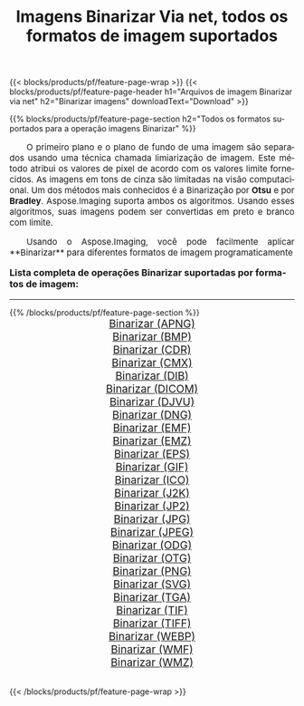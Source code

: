 ﻿---
title: Imagens Binarizar Via net, todos os formatos de imagem suportados 
weight: 3920
url: /pt/net/binarize/ 
lang: pt
langdirlevel: 2
locales: zh-hans,ja,it,ru,de,es,fr,nl,id,lt,pl,pt,vi,tr,ko,zh-hant,ar,hi,th,sv,cs,uk,he
description: Usando Aspose.Imaging, você pode facilmente imagens Binarizar Via net
---

{{< blocks/products/pf/feature-page-wrap >}}
{{< blocks/products/pf/feature-page-header h1="Arquivos de imagem Binarizar via net" h2="Binarizar imagens" downloadText="Download" >}}


{{% blocks/products/pf/feature-page-section  h2="Todos os formatos suportados para a operação imagens Binarizar" %}}
<p align="justify" style="text-indent:2em;font-size:15px;">
O primeiro plano e o plano de fundo de uma imagem são separados usando uma técnica chamada limiarização de imagem. Este método atribui os valores de pixel de acordo com os valores limite fornecidos. As imagens em tons de cinza são limitadas na visão computacional. Um dos métodos mais conhecidos é a Binarização por <b>Otsu</b> e por <b>Bradley</b>. Aspose.Imaging suporta ambos os algoritmos. Usando esses algoritmos, suas imagens podem ser convertidas em preto e branco com limite.
</p>
<p align="justify" style="text-indent:2em;font-size:15px;">
Usando o Aspose.Imaging, você pode facilmente aplicar **Binarizar** para diferentes formatos de imagem programaticamente
</p>
<h3 style="margin-top:16px;">
Lista completa de operações Binarizar suportadas por formatos de imagem:
</h3>
<hr/>
{{% /blocks/products/pf/feature-page-section %}}
<div class="container-fluid productfamilypage bg-gray">
    <div class="convertypes bg-gray agp-content section">
        <div class="container">
		<div class="row other-converters" style="gap: 10px;font-size: 19px;text-align:center;">
		    <div class='col-md-3 other-converter remove-lp remove-rp'><a href="/imaging/pt/net/binarize/apng/" style="padding:15px;">Binarizar (APNG)</a></div><div class='col-md-3 other-converter remove-lp remove-rp'><a href="/imaging/pt/net/binarize/bmp/" style="padding:15px;">Binarizar (BMP)</a></div><div class='col-md-3 other-converter remove-lp remove-rp'><a href="/imaging/pt/net/binarize/cdr/" style="padding:15px;">Binarizar (CDR)</a></div><div class='col-md-3 other-converter remove-lp remove-rp'><a href="/imaging/pt/net/binarize/cmx/" style="padding:15px;">Binarizar (CMX)</a></div><div class='col-md-3 other-converter remove-lp remove-rp'><a href="/imaging/pt/net/binarize/dib/" style="padding:15px;">Binarizar (DIB)</a></div><div class='col-md-3 other-converter remove-lp remove-rp'><a href="/imaging/pt/net/binarize/dicom/" style="padding:15px;">Binarizar (DICOM)</a></div><div class='col-md-3 other-converter remove-lp remove-rp'><a href="/imaging/pt/net/binarize/djvu/" style="padding:15px;">Binarizar (DJVU)</a></div><div class='col-md-3 other-converter remove-lp remove-rp'><a href="/imaging/pt/net/binarize/dng/" style="padding:15px;">Binarizar (DNG)</a></div><div class='col-md-3 other-converter remove-lp remove-rp'><a href="/imaging/pt/net/binarize/emf/" style="padding:15px;">Binarizar (EMF)</a></div><div class='col-md-3 other-converter remove-lp remove-rp'><a href="/imaging/pt/net/binarize/emz/" style="padding:15px;">Binarizar (EMZ)</a></div><div class='col-md-3 other-converter remove-lp remove-rp'><a href="/imaging/pt/net/binarize/eps/" style="padding:15px;">Binarizar (EPS)</a></div><div class='col-md-3 other-converter remove-lp remove-rp'><a href="/imaging/pt/net/binarize/gif/" style="padding:15px;">Binarizar (GIF)</a></div><div class='col-md-3 other-converter remove-lp remove-rp'><a href="/imaging/pt/net/binarize/ico/" style="padding:15px;">Binarizar (ICO)</a></div><div class='col-md-3 other-converter remove-lp remove-rp'><a href="/imaging/pt/net/binarize/j2k/" style="padding:15px;">Binarizar (J2K)</a></div><div class='col-md-3 other-converter remove-lp remove-rp'><a href="/imaging/pt/net/binarize/jp2/" style="padding:15px;">Binarizar (JP2)</a></div><div class='col-md-3 other-converter remove-lp remove-rp'><a href="/imaging/pt/net/binarize/jpg/" style="padding:15px;">Binarizar (JPG)</a></div><div class='col-md-3 other-converter remove-lp remove-rp'><a href="/imaging/pt/net/binarize/jpeg/" style="padding:15px;">Binarizar (JPEG)</a></div><div class='col-md-3 other-converter remove-lp remove-rp'><a href="/imaging/pt/net/binarize/odg/" style="padding:15px;">Binarizar (ODG)</a></div><div class='col-md-3 other-converter remove-lp remove-rp'><a href="/imaging/pt/net/binarize/otg/" style="padding:15px;">Binarizar (OTG)</a></div><div class='col-md-3 other-converter remove-lp remove-rp'><a href="/imaging/pt/net/binarize/png/" style="padding:15px;">Binarizar (PNG)</a></div><div class='col-md-3 other-converter remove-lp remove-rp'><a href="/imaging/pt/net/binarize/svg/" style="padding:15px;">Binarizar (SVG)</a></div><div class='col-md-3 other-converter remove-lp remove-rp'><a href="/imaging/pt/net/binarize/tga/" style="padding:15px;">Binarizar (TGA)</a></div><div class='col-md-3 other-converter remove-lp remove-rp'><a href="/imaging/pt/net/binarize/tif/" style="padding:15px;">Binarizar (TIF)</a></div><div class='col-md-3 other-converter remove-lp remove-rp'><a href="/imaging/pt/net/binarize/tiff/" style="padding:15px;">Binarizar (TIFF)</a></div><div class='col-md-3 other-converter remove-lp remove-rp'><a href="/imaging/pt/net/binarize/webp/" style="padding:15px;">Binarizar (WEBP)</a></div><div class='col-md-3 other-converter remove-lp remove-rp'><a href="/imaging/pt/net/binarize/wmf/" style="padding:15px;">Binarizar (WMF)</a></div><div class='col-md-3 other-converter remove-lp remove-rp'><a href="/imaging/pt/net/binarize/wmz/" style="padding:15px;">Binarizar (WMZ)</a></div>
                </div>
        </div>
    </div>
</div>
<br/>

{{< /blocks/products/pf/feature-page-wrap >}}
